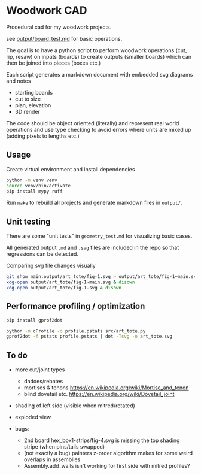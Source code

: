 # Woodwork CAD

Procedural cad for my woodwork projects.

see [output/board_test.md](output/board_test.md) for basic operations.

The goal is to have a python script to perform woodwork operations (cut, rip, 
resaw) on inputs (boards) to create outputs (smaller boards) which can then be 
joined into pieces (boxes etc.)

Each script generates a markdown document with embedded svg diagrams and notes
  - starting boards
  - cut to size
  - plan, elevation
  - 3D render

The code should be object oriented (literally) and represent real world 
operations and use type checking to avoid errors where units are mixed up 
(adding pixels to lengths etc.)

## Usage

Create virtual environment and install dependencies
```bash
python -m venv venv
source venv/bin/activate
pip install mypy ruff
```

Run `make` to rebuild all projects and generate markdown files in `output/`.


## Unit testing

There are some "unit tests" in `geometry_test.md` for visualizing basic cases.

All generated output `.md` and `.svg` files are included in the repo so that
regressions can be detected.

Comparing svg file changes visually
```bash
git show main:output/art_tote/fig-1.svg > output/art_tote/fig-1~main.svg
xdg-open output/art_tote/fig-1~main.svg & disown
xdg-open output/art_tote/fig-1.svg & disown
```

## Performance profiling / optimization

```bash
pip install gprof2dot

python -m cProfile -o profile.pstats src/art_tote.py
gprof2dot -f pstats profile.pstats | dot -Tsvg -o art_tote.svg
```

## To do

* more cut/joint types
  * dadoes/rebates
  * mortises & tenons https://en.wikipedia.org/wiki/Mortise_and_tenon
  * blind dovetail etc. https://en.wikipedia.org/wiki/Dovetail_joint
* shading of left side (visible when mitred/rotated)
* exploded view

* bugs:
  - 2nd board hex_box1-strips/fig-4.svg is missing the top shading stripe (when
     pins/tails swapped)
  - (not exactly a bug) painters z-order algorithm makes for some weird overlaps
    in assemblies
  - Assembly.add_walls isn't working for first side with mitred profiles?
